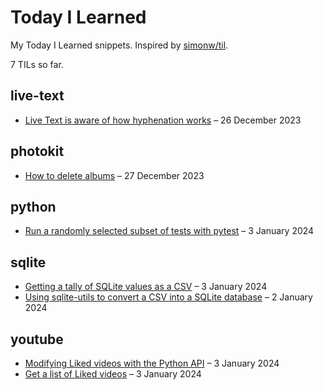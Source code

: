 # Today I Learned

My Today I Learned snippets. Inspired by [simonw/til](https://github.com/simonw/til).

<!-- Search these TILs at https://til.alexwlchan.net/ -->

<!-- [[[cog
import frontmatter
import datetime
import os
import re

import cog

subdir_names = [
    d
    for d in sorted(os.listdir("."))
    if os.path.isdir(d) and not d.startswith(".")
]

total_entries = 0

for i, dirname in enumerate(subdir_names, start=1):
    entries = len([f for f in os.listdir(dirname) if f.endswith(".md")])
    total_entries += entries

# When this list gets long enough, this will enable me to create
# an index of topic names.
#     cog.out(f'<a href="#{dirname}">{dirname}</a> ({entries})')
#   
#     if i != len(subdir_names):
#         cog.out(" / ")
#     else:
#         cog.outl("")

cog.outl(f"{total_entries} TILs so far.")

for d in subdir_names:
    cog.outl(f"\n## {d}\n")

    entries = []

    for f in os.listdir(d):
        if not f.endswith(".md"):
            continue

        fm = frontmatter.load(os.path.join(d, f))

        entries.append((f, fm))

    for f, fm in sorted(entries, key=lambda e: e[1]['date'], reverse=True):
        date = datetime.datetime.fromisoformat(fm['date'].split()[0]).strftime('%-d %B %Y')

        title = f.replace(".md", "")

        cog.outl(f'- <a href="https://github.com/alexwlchan/til/blob/main/{d}/{f}">{title}</a> – {date}')
]]]-->
7 TILs so far.

## live-text

- <a href="https://github.com/alexwlchan/til/blob/main/live-text/Live Text is aware of how hyphenation works.md">Live Text is aware of how hyphenation works</a> – 26 December 2023

## photokit

- <a href="https://github.com/alexwlchan/til/blob/main/photokit/How to delete albums.md">How to delete albums</a> – 27 December 2023

## python

- <a href="https://github.com/alexwlchan/til/blob/main/python/Run a randomly selected subset of tests with pytest.md">Run a randomly selected subset of tests with pytest</a> – 3 January 2024

## sqlite

- <a href="https://github.com/alexwlchan/til/blob/main/sqlite/Getting a tally of SQLite values as a CSV.md">Getting a tally of SQLite values as a CSV</a> – 3 January 2024
- <a href="https://github.com/alexwlchan/til/blob/main/sqlite/Using sqlite-utils to convert a CSV into a SQLite database.md">Using sqlite-utils to convert a CSV into a SQLite database</a> – 2 January 2024

## youtube

- <a href="https://github.com/alexwlchan/til/blob/main/youtube/Modifying Liked videos with the Python API.md">Modifying Liked videos with the Python API</a> – 3 January 2024
- <a href="https://github.com/alexwlchan/til/blob/main/youtube/Get a list of Liked videos.md">Get a list of Liked videos</a> – 3 January 2024
<!-- [[[end]]] (checksum: 58516f0c1f46dde5d49060bd5acebdd4) -->
